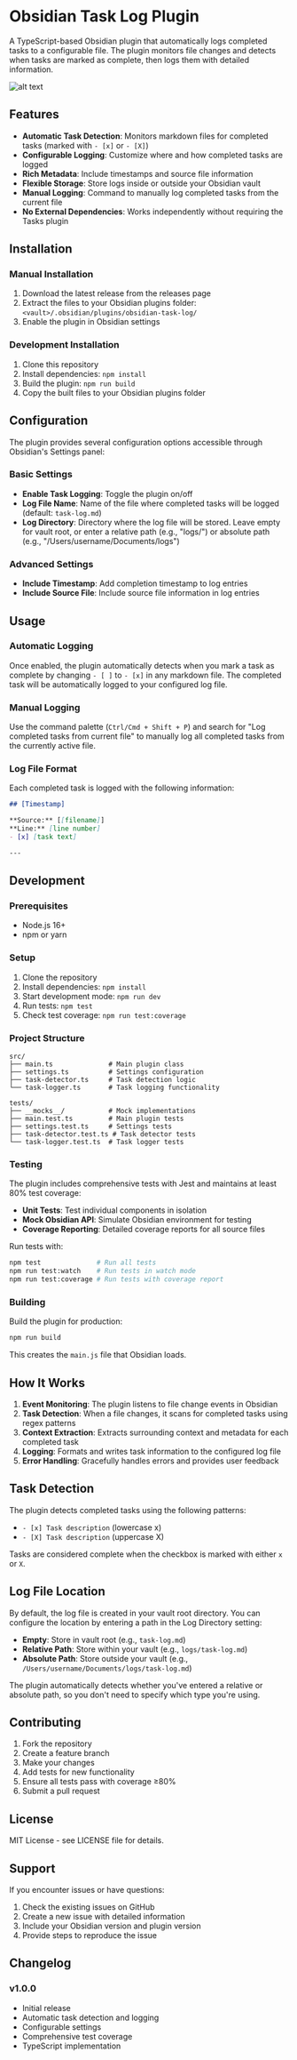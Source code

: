 # Obsidian Task Log Plugin

A TypeScript-based Obsidian plugin that automatically logs completed tasks to a configurable file. The plugin monitors file changes and detects when tasks are marked as complete, then logs them with detailed information.

![alt text](screenshot.png)

## Features

- **Automatic Task Detection**: Monitors markdown files for completed tasks (marked with `- [x]` or `- [X]`)
- **Configurable Logging**: Customize where and how completed tasks are logged
- **Rich Metadata**: Include timestamps and source file information
- **Flexible Storage**: Store logs inside or outside your Obsidian vault
- **Manual Logging**: Command to manually log completed tasks from the current file
- **No External Dependencies**: Works independently without requiring the Tasks plugin

## Installation

### Manual Installation

1. Download the latest release from the releases page
2. Extract the files to your Obsidian plugins folder: `<vault>/.obsidian/plugins/obsidian-task-log/`
3. Enable the plugin in Obsidian settings

### Development Installation

1. Clone this repository
2. Install dependencies: `npm install`
3. Build the plugin: `npm run build`
4. Copy the built files to your Obsidian plugins folder

## Configuration

The plugin provides several configuration options accessible through Obsidian's Settings panel:

### Basic Settings

- **Enable Task Logging**: Toggle the plugin on/off
- **Log File Name**: Name of the file where completed tasks will be logged (default: `task-log.md`)
- **Log Directory**: Directory where the log file will be stored. Leave empty for vault root, or enter a relative path (e.g., "logs/") or absolute path (e.g., "/Users/username/Documents/logs")

### Advanced Settings

- **Include Timestamp**: Add completion timestamp to log entries
- **Include Source File**: Include source file information in log entries

## Usage

### Automatic Logging

Once enabled, the plugin automatically detects when you mark a task as complete by changing `- [ ]` to `- [x]` in any markdown file. The completed task will be automatically logged to your configured log file.

### Manual Logging

Use the command palette (`Ctrl/Cmd + Shift + P`) and search for "Log completed tasks from current file" to manually log all completed tasks from the currently active file.

### Log File Format

Each completed task is logged with the following information:

```markdown
## [Timestamp]

**Source:** [[filename]]
**Line:** [line number]
- [x] [task text]

---
```

## Development

### Prerequisites

- Node.js 16+
- npm or yarn

### Setup

1. Clone the repository
2. Install dependencies: `npm install`
3. Start development mode: `npm run dev`
4. Run tests: `npm test`
5. Check test coverage: `npm run test:coverage`

### Project Structure

```
src/
├── main.ts              # Main plugin class
├── settings.ts          # Settings configuration
├── task-detector.ts     # Task detection logic
└── task-logger.ts       # Task logging functionality

tests/
├── __mocks__/           # Mock implementations
├── main.test.ts         # Main plugin tests
├── settings.test.ts     # Settings tests
├── task-detector.test.ts # Task detector tests
└── task-logger.test.ts  # Task logger tests
```

### Testing

The plugin includes comprehensive tests with Jest and maintains at least 80% test coverage:

- **Unit Tests**: Test individual components in isolation
- **Mock Obsidian API**: Simulate Obsidian environment for testing
- **Coverage Reporting**: Detailed coverage reports for all source files

Run tests with:
```bash
npm test              # Run all tests
npm run test:watch    # Run tests in watch mode
npm run test:coverage # Run tests with coverage report
```

### Building

Build the plugin for production:

```bash
npm run build
```

This creates the `main.js` file that Obsidian loads.

## How It Works

1. **Event Monitoring**: The plugin listens to file change events in Obsidian
2. **Task Detection**: When a file changes, it scans for completed tasks using regex patterns
3. **Context Extraction**: Extracts surrounding context and metadata for each completed task
4. **Logging**: Formats and writes task information to the configured log file
5. **Error Handling**: Gracefully handles errors and provides user feedback

## Task Detection

The plugin detects completed tasks using the following patterns:
- `- [x] Task description` (lowercase x)
- `- [X] Task description` (uppercase X)

Tasks are considered complete when the checkbox is marked with either `x` or `X`.

## Log File Location

By default, the log file is created in your vault root directory. You can configure the location by entering a path in the Log Directory setting:

- **Empty**: Store in vault root (e.g., `task-log.md`)
- **Relative Path**: Store within your vault (e.g., `logs/task-log.md`)
- **Absolute Path**: Store outside your vault (e.g., `/Users/username/Documents/logs/task-log.md`)

The plugin automatically detects whether you've entered a relative or absolute path, so you don't need to specify which type you're using.

## Contributing

1. Fork the repository
2. Create a feature branch
3. Make your changes
4. Add tests for new functionality
5. Ensure all tests pass with coverage ≥80%
6. Submit a pull request

## License

MIT License - see LICENSE file for details.

## Support

If you encounter issues or have questions:

1. Check the existing issues on GitHub
2. Create a new issue with detailed information
3. Include your Obsidian version and plugin version
4. Provide steps to reproduce the issue

## Changelog

### v1.0.0
- Initial release
- Automatic task detection and logging
- Configurable settings
- Comprehensive test coverage
- TypeScript implementation
